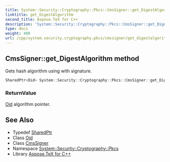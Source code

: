 ```yaml
---
title: System::Security::Cryptography::Pkcs::CmsSigner::get_DigestAlgorithm method
linktitle: get_DigestAlgorithm
second_title: Aspose.TeX for C++
description: 'System::Security::Cryptography::Pkcs::CmsSigner::get_DigestAlgorithm method. Gets hash algorithm using with signature in C++.'
type: docs
weight: 400
url: /cpp/system.security.cryptography.pkcs/cmssigner/get_digestalgorithm/
---
```

## CmsSigner::get_DigestAlgorithm method


Gets hash algorithm using with signature.

```cpp
SharedPtr<Oid> System::Security::Cryptography::Pkcs::CmsSigner::get_DigestAlgorithm() const
```


### ReturnValue

[Oid](../../../system.security.cryptography/oid/) algorithm pointer.

## See Also

* Typedef [SharedPtr](../../../system/sharedptr/)
* Class [Oid](../../../system.security.cryptography/oid/)
* Class [CmsSigner](../)
* Namespace [System::Security::Cryptography::Pkcs](../../)
* Library [Aspose.TeX for C++](../../../)
